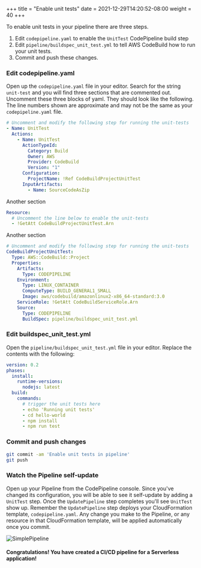 +++
title = "Enable unit tests"
date = 2021-12-29T14:20:52-08:00
weight = 40
+++

To enable unit tests in your pipeline there are three steps.

1. Edit `codepipeline.yaml` to enable the `UnitTest` CodePipeline build step
1. Edit `pipeline/buildspec_unit_test.yml` to tell AWS CodeBuild how to run your unit tests.
1. Commit and push these changes.

### Edit codepipeline.yaml

Open up the `codepipeline.yaml` file in your editor. Search for the string `unit-test` and you will
find three sections that are commented out. Uncomment these three blocks of yaml. They should look
like the following. The line numbers shown are approximate and may not be the same as your
`codepipeline.yaml` file.

```yaml {linenos=true,linenostart=213}
# Uncomment and modify the following step for running the unit-tests
- Name: UnitTest
  Actions:
    - Name: UnitTest
      ActionTypeId:
        Category: Build
        Owner: AWS
        Provider: CodeBuild
        Version: "1"
      Configuration:
        ProjectName: !Ref CodeBuildProjectUnitTest
      InputArtifacts:
        - Name: SourceCodeAsZip
```

Another section

```yaml {linenos=true,linenostart=468}
Resource:
  # Uncomment the line below to enable the unit-tests
  - !GetAtt CodeBuildProjectUnitTest.Arn
```

Another section

```yaml {linenos=true,linenostart=578}
# Uncomment and modify the following step for running the unit-tests
CodeBuildProjectUnitTest:
  Type: AWS::CodeBuild::Project
  Properties:
    Artifacts:
      Type: CODEPIPELINE
    Environment:
      Type: LINUX_CONTAINER
      ComputeType: BUILD_GENERAL1_SMALL
      Image: aws/codebuild/amazonlinux2-x86_64-standard:3.0
    ServiceRole: !GetAtt CodeBuildServiceRole.Arn
    Source:
      Type: CODEPIPELINE
      BuildSpec: pipeline/buildspec_unit_test.yml
```

### Edit buildspec_unit_test.yml

Open the `pipeline/buildspec_unit_test.yml` file in your editor. Replace the contents with the
following:

```yaml
version: 0.2
phases:
  install:
    runtime-versions:
      nodejs: latest
  build:
    commands:
      # trigger the unit tests here
      - echo 'Running unit tests'
      - cd hello-world
      - npm install
      - npm run test
```

### Commit and push changes

```bash
git commit -am 'Enable unit tests in pipeline'
git push
```

### Watch the Pipeline self-update

Open up your Pipeline from the CodePipeline console. Since you've changed its configuration, you
will be able to see it self-update by adding a `UnitTest` step. Once the `UpdatePipeline` step
completes you'll see `UnitTest` show up. Remember the `UpdatePipeline` step deploys your
CloudFormation template, `codepipeline.yaml`. Any change you make to the Pipeline, or any resource
in that CloudFormation template, will be applied automatically once you commit.

![SimplePipeline](/images/chapter4-pipelines/code-pipeline.gif)

#### Congratulations! You have created a CI/CD pipeline for a Serverless application!
